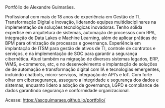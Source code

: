 Portfólio de Alexandre Guimarães.

Profissional com mais de 18 anos de experiência em Gestão de TI, Transformação Digital e Inovação, liderando equipes multidisciplinares na implementação de soluções tecnológicas inovadoras. Tenho sólida expertise em arquitetura de sistemas, automação de processos com RPA, integração de Data Lakes e Machine Learning, além de aplicar práticas de BPM para otimização de processos e governança. Experiência em implantação de ITSM para gestão de ativos de TI, controle de contratos e serviços, e na implementação de SOC para garantir a segurança cibernética. Atuei também na migração de diversos sistemas legados, ERP, WMS, e-commerce, etc, e no desenvolvimento e implantação de soluções de de automação e transformação digital com IA e tecnologias emergentes, incluindo chatbots, micro-serviços, integração de API’s e IoT.
Com forte olhar em cibersegurança, asseguro a integridade e segurança dos dados e sistemas, enquanto lidero a adoção de governança, LGPD e compliance de dados garantindo segurança e conformidade organizacional.

Acesse: https://ascguimaraes.github.io/portfolio/
